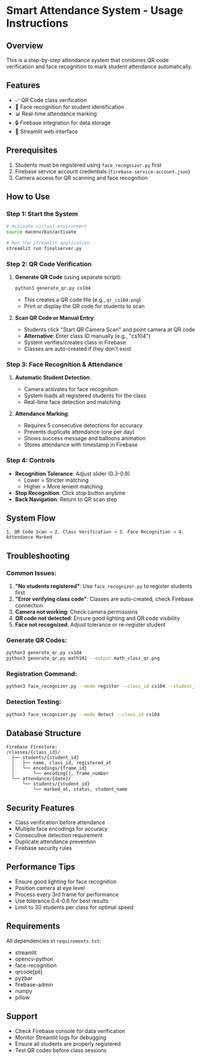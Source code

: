 # Smart Attendance System - Usage Instructions

## Overview
This is a step-by-step attendance system that combines QR code verification and face recognition to mark student attendance automatically.

## Features
- ✅ QR Code class verification
- 👤 Face recognition for student identification  
- 📊 Real-time attendance marking
- 🔒 Firebase integration for data storage
- 📱 Streamlit web interface

## Prerequisites
1. Students must be registered using `face_recognizer.py` first
2. Firebase service account credentials (`firebase-service-account.json`)
3. Camera access for QR scanning and face recognition

## How to Use

### Step 1: Start the System
```bash
# Activate virtual environment
source macenv/bin/activate

# Run the Streamlit application
streamlit run finalserver.py
```

### Step 2: QR Code Verification
1. **Generate QR Code** (using separate script): 
   ```bash
   python3 generate_qr.py cs104
   ```
   - This creates a QR code file (e.g., `qr_cs104.png`)
   - Print or display the QR code for students to scan

2. **Scan QR Code or Manual Entry**:
   - Students click "Start QR Camera Scan" and point camera at QR code
   - **Alternative**: Enter class ID manually (e.g., "cs104")
   - System verifies/creates class in Firebase
   - Classes are auto-created if they don't exist

### Step 3: Face Recognition & Attendance
1. **Automatic Student Detection**:
   - Camera activates for face recognition
   - System loads all registered students for the class
   - Real-time face detection and matching

2. **Attendance Marking**:
   - Requires 5 consecutive detections for accuracy
   - Prevents duplicate attendance (one per day)
   - Shows success message and balloons animation
   - Stores attendance with timestamp in Firebase

### Step 4: Controls
- **Recognition Tolerance**: Adjust slider (0.3-0.8)
  - Lower = Stricter matching
  - Higher = More lenient matching
- **Stop Recognition**: Click stop button anytime
- **Back Navigation**: Return to QR scan step

## System Flow
```
1. QR Code Scan → 2. Class Verification → 3. Face Recognition → 4. Attendance Marked
```

## Troubleshooting

### Common Issues:
1. **"No students registered"**: Use `face_recognizer.py` to register students first
2. **"Error verifying class code"**: Classes are auto-created, check Firebase connection
3. **Camera not working**: Check camera permissions
4. **QR code not detected**: Ensure good lighting and QR code visibility
5. **Face not recognized**: Adjust tolerance or re-register student

### Generate QR Codes:
```bash
python3 generate_qr.py cs104
python3 generate_qr.py math101 --output math_class_qr.png
```

### Registration Command:
```bash
python3 face_recognizer.py --mode register --class_id cs104 --student_id 123 --name "John Doe"
```

### Detection Testing:
```bash
python3 face_recognizer.py --mode detect --class_id cs104
```

## Database Structure
```
Firebase Firestore:
/classes/{class_id}/
  ├── students/{student_id}
  │   ├── name, class_id, registered_at
  │   └── encodings/{frame_id}
  │       └── encoding[], frame_number
  └── attendance/{date}/
      └── students/{student_id}
          └── marked_at, status, student_name
```

## Security Features
- Class verification before attendance
- Multiple face encodings for accuracy
- Consecutive detection requirement
- Duplicate attendance prevention
- Firebase security rules

## Performance Tips
- Ensure good lighting for face recognition
- Position camera at eye level
- Process every 3rd frame for performance
- Use tolerance 0.4-0.6 for best results
- Limit to 30 students per class for optimal speed

## Requirements
All dependencies in `requirements.txt`:
- streamlit
- opencv-python
- face-recognition
- qrcode[pil]
- pyzbar
- firebase-admin
- numpy
- pillow

## Support
- Check Firebase console for data verification
- Monitor Streamlit logs for debugging
- Ensure all students are properly registered
- Test QR codes before class sessions

